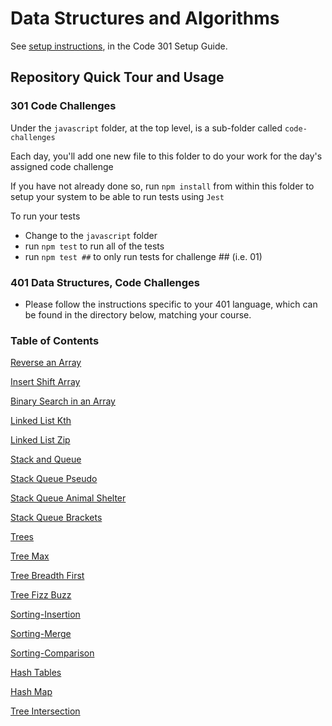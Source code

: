 # Data Structures and Algorithms

See [setup instructions](https://codefellows.github.io/setup-guide/code-301/2-code-challenges), in the Code 301 Setup Guide.

## Repository Quick Tour and Usage

### 301 Code Challenges

Under the `javascript` folder, at the top level, is a sub-folder called `code-challenges`

Each day, you'll add one new file to this folder to do your work for the day's assigned code challenge

If you have not already done so, run `npm install` from within this folder to setup your system to be able to run tests using `Jest`

To run your tests

- Change to the `javascript` folder
- run `npm test` to run all of the tests
- run `npm test ##` to only run tests for challenge ## (i.e. 01)

### 401 Data Structures, Code Challenges

- Please follow the instructions specific to your 401 language, which can be found in the directory below, matching your course.

### Table of Contents

[Reverse an Array](./javascript2/README.md)

[Insert Shift Array](./javascript/array-insert-shift/README.md)

[Binary Search in an Array](./javascript/array-binary-search/README.md)

[Linked List Kth](./javascript/linked-list-kth/README.md)

[Linked List Zip](./javascript/linked-list-zip/README.md)

[Stack and Queue](./javascript/stack-and-queue/README.md)

[Stack Queue Pseudo](./javascript/stack-queue-psuedo/README.md)

[Stack Queue Animal Shelter](./javascript/stack-queue-animal-shelter/README.md)

[Stack Queue Brackets](./javascript/stack-queue-brackets/README.md)

[Trees](./javascript/trees/README.md)

[Tree Max](./javascript/tree-max/README.md)

[Tree Breadth First](./javascript/tree-breadth-first/README.md)

[Tree Fizz Buzz](./javascript/tree-fizz-buzz/README.md)

[Sorting-Insertion](./javascript/sorting/insertion/README.md)

[Sorting-Merge](./javascript/sorting/merge/README.md)

[Sorting-Comparison](./javascript/sorting/comparison/README.md)

[Hash Tables](./javascript/hash-tables/README.md)

[Hash Map](./javascript/hashmap/README.md)

[Tree Intersection](./javascript/tree-intersection/README.md)
